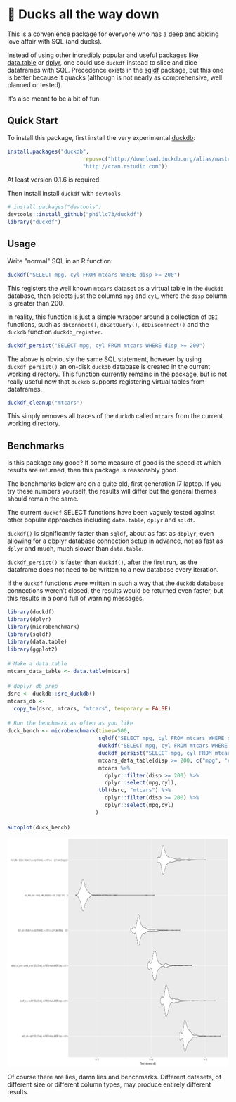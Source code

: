 🦆 Ducks all the way down
=======

This is a convenience package for everyone who has a deep and abiding love affair with SQL (and ducks).

Instead of using other incredibly popular and useful packages like [data.table](https://rdatatable.gitlab.io/data.table/) or [dplyr](https://dplyr.tidyverse.org/), one could use `duckdf` instead to slice and dice dataframes with SQL. Precedence exists in the [sqldf](https://github.com/ggrothendieck/sqldf) package, but this one is better because it quacks (although is not nearly as comprehensive, well planned or tested).

It's also meant to be a bit of fun.

## Quick Start

To install this package, first install the very experimental [duckdb](https://github.com/cwida/duckdb):

```r
install.packages("duckdb", 
                        repos=c("http://download.duckdb.org/alias/master/rstats/", 
                        "http://cran.rstudio.com"))
```
At least version 0.1.6 is required.

Then install install `duckdf` with `devtools`

```r
# install.packages("devtools")
devtools::install_github("phillc73/duckdf")
library("duckdf")
```

## Usage

Write "normal" SQL in an R function:

```r
duckdf("SELECT mpg, cyl FROM mtcars WHERE disp >= 200")
```

This registers the well known `mtcars` dataset as a virtual table in the `duckdb` database, then selects just the columns `mpg` and `cyl`, where the `disp` column is greater than 200.

In reality, this function is just a simple wrapper around a collection of `DBI` functions, such as `dbConnect()`, `dbGetQuery()`, `dbDisconnect()` and the `duckdb` function `duckdb_register`.

```r
duckdf_persist("SELECT mpg, cyl FROM mtcars WHERE disp >= 200")
```
The above is obviously the same SQL statement, however by using `duckdf_persist()` an on-disk `duckdb` database is created in the current working directory. This function currently remains in the package, but is not really useful now that `duckdb` supports registering virtual tables from dataframes.

```r
duckdf_cleanup("mtcars")
```
This simply removes all traces of the `duckdb` called `mtcars` from the current working directory.

## Benchmarks

Is this package any good? If some measure of good is the speed at which results are returned, then this package is reasonably good.

The benchmarks below are on a quite old, first generation i7 laptop. If you try these numbers yourself, the results will differ but the general themes should remain the same.

The current `duckdf` SELECT functions have been vaguely tested against other popular approaches including `data.table`, `dplyr` and `sqldf`.

`duckdf()` is significantly faster than `sqldf`, about as fast as `dbplyr`, even allowing for a dbplyr database connection setup in advance, not as fast as `dplyr` and much, much slower than `data.table`.

`duckdf_persist()` is faster than `duckdf()`, after the first run, as the dataframe does not need to be written to a new database every iteration.

If the `duckdf` functions were written in such a way that the `duckdb` database connections weren't closed, the results would be returned even faster, but this results in a pond full of warning messages.

```r
library(duckdf)
library(dplyr)
library(microbenchmark)
library(sqldf)
library(data.table)
library(ggplot2)

# Make a data.table
mtcars_data_table <- data.table(mtcars)

# dbplyr db prep
dsrc <- duckdb::src_duckdb()
mtcars_db <-
  copy_to(dsrc, mtcars, "mtcars", temporary = FALSE)

# Run the benchmark as often as you like
duck_bench <- microbenchmark(times=500,
                             sqldf("SELECT mpg, cyl FROM mtcars WHERE disp >= 200"),
                             duckdf("SELECT mpg, cyl FROM mtcars WHERE disp >= 200"),
                             duckdf_persist("SELECT mpg, cyl FROM mtcars WHERE disp >= 200"),
                             mtcars_data_table[disp >= 200, c("mpg", "cyl"),],
                             mtcars %>%
                               dplyr::filter(disp >= 200) %>%
                               dplyr::select(mpg,cyl),
                             tbl(dsrc, "mtcars") %>%
                               dplyr::filter(disp >= 200) %>%
                               dplyr::select(mpg,cyl)
                            )

autoplot(duck_bench)

```

<img align="center" src="duckdf_benchmarks.png" height="522">

Of course there are lies, damn lies and benchmarks. Different datasets, of different size or different column types, may produce entirely different results.

